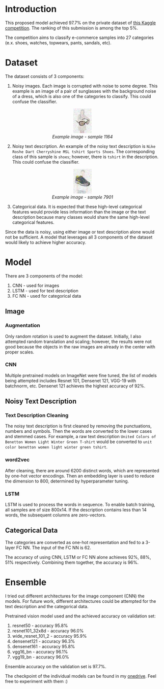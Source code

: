 # Introduction
This proposed model achieved 97.7% on the private dataset of [this Kaggle competition](https://www.kaggle.com/c/uw-cs480-fall20). The ranking of this submission is among the top 5%.

The competition aims to classify e-commerce samples into 27 categories (e.x. shoes, watches, topwears, pants, sandals, etc).

# Dataset
The dataset consists of 3 components:
1. Noisy images. Each image is corrupted with noise to some degree. This example is an image of a pair of sunglasses with the background noise of a dress, which is also one of the categories to classify. This could confuse the classifier.

<p align="center">
  <img src="readme_folder/1164.jpg" width=60><br/>
  <i>Example image - sample 1164</i>
</p>

2. Noisy text description. An example of the noisy text description is `Nike Roshe Dart Cherryshine MSL tshirt Sports Shoes`. The corresponding class of this sample is `shoes`; however, there is `tshirt` in the description. This could confuse the classifier.

<p align="center">
  <img src="readme_folder/7901.jpg" width=60><br/>
  <i>Example image - sample 7901</i>
</p>

3. Categorical data. It is expected that these high-level categorical features would provide less information than the image or the text description because many classes would share the same high-level categorical features.

Since the data is noisy, using either image or text description alone would not be sufficient. A model that leverages all 3 components of the dataset would likely to achieve higher accuracy.

# Model
There are 3 components of the model:
1. CNN - used for images
2. LSTM - used for text description
3. FC NN - used for categorical data

## Image
### Augmentation
Only random rotation is used to augment the dataset. Initially, I also attempted random translation and scaling; however, the results were not good because the objects in the raw images are already in the center with proper scales.

### CNN
Multiple pretrained models on ImageNet were fine tuned, the list of models being attempted includes Resnet 101, Densenet 121, VGG-19 with batchnorm, etc. Densenet 121 achieves the highest accuracy of 92%.

## Noisy Text Description
### Text Description Cleaning
The noisy text description is first cleaned by removing the punctuations, numbers and symbols. Then the words are converted to the lower cases and stemmed cases. For example, a raw text description `United Colors of Benetton Women Light Winter Green T-shirt` would be converted to `unit color benetton women light winter green tshirt`.

### word2vec
After cleaning, there are around 6200 distinct words, which are represented by one-hot vector encodings. Then an embedding layer is used to reduce the dimension to 800, determined by hyperparameter tuning.

### LSTM
LSTM is used to process the words in sequence. To enable batch training, all samples are of size 800x14. If the description contains less than 14 words, the subsequent columns are zero-vectors.

## Categorical Data
The categories are converted as one-hot representation and fed to a 3-layer FC NN. The input of the FC NN is 62.


The accuracy of using CNN, LSTM or FC NN alone achieves 92%, 88%, 51% respectively. Combining them together, the accuracy is 96%.

# Ensemble
I tried out different architectures for the image component (CNN) the models. For future work, different architectures could be attempted for the text description and the categorical data.

Pretrained vision model used and the achieved accuracy on validation set:
1. resnet50 - accuracy 95.8%
2. resnet101_32x8d - accuracy 96.0%
3. wide_resnet_101_2 - accuracy 95.9%
4. densenet121 - accuracy 96.3%
5. densenet161 - accuracy 95.8%
6. vgg16_bn - accuracy 96.1%
7. vgg19_bn - accuracy 96.0%

Ensemble accuracy on the validation set is 97.7%.

The checkpoint of the individual models can be found in my [onedrive](https://uofwaterloo-my.sharepoint.com/:f:/g/personal/z74ma_uwaterloo_ca/En6-MHXglFdAnpFFs74i0jEBJfnlzRD1BTYL2zNpiJPLfQ?e=6tyXLq). Feel free to experiment with them :)